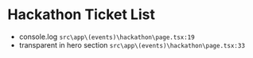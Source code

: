 # Hackathon Ticket List

- console.log `src\app\(events)\hackathon\page.tsx:19`
- transparent in hero section `src\app\(events)\hackathon\page.tsx:33`

